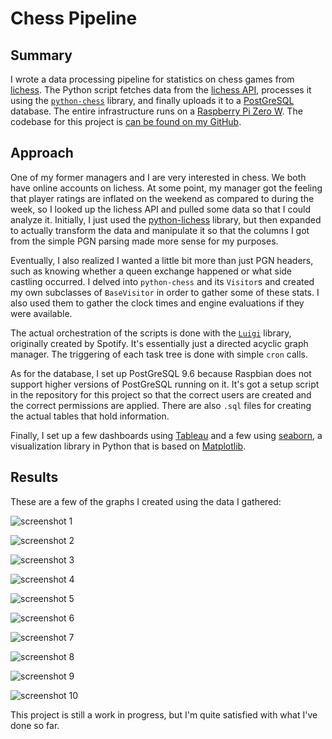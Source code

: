 # Chess Pipeline

## Summary

I wrote a data processing pipeline for statistics on chess games from [lichess](http://lichess.org). The Python script fetches data from the [lichess API](https://lichess.org/api), processes it using the [`python-chess`](https://github.com/niklasf/python-chess) library, and finally uploads it to a [PostGreSQL](https://www.postgresql.org/) database. The entire infrastructure runs on a [Raspberry Pi Zero W](https://www.raspberrypi.org/products/raspberry-pi-zero-w/). The codebase for this project is [can be found on my GitHub](https://github.com/charlesoblack/chess-pipeline).

## Approach

One of my former managers and I are very interested in chess. We both have online accounts on lichess. At some point, my manager got the feeling that player ratings are inflated on the weekend as compared to during the week, so I looked up the lichess API and pulled some data so that I could analyze it. Initially, I just used the [python-lichess](https://github.com/cyanfish/python-lichess) library, but then expanded to actually transform the data and manipulate it so that the columns I got from the simple PGN parsing made more sense for my purposes.

Eventually, I also realized I wanted a little bit more than just PGN headers, such as knowing whether a queen exchange happened or what side castling occurred. I delved into `python-chess` and its `Visitor`s and created my own subclasses of `BaseVisitor` in order to gather some of these stats. I also used them to gather the clock times and engine evaluations if they were available.

The actual orchestration of the scripts is done with the [`Luigi`](https://github.com/spotify/luigi) library, originally created by Spotify. It's essentially just a directed acyclic graph manager. The triggering of each task tree is done with simple `cron` calls.

As for the database, I set up PostGreSQL 9.6 because Raspbian does not support higher versions of PostGreSQL running on it. It's got a setup script in the repository for this project so that the correct users are created and the correct permissions are applied. There are also `.sql` files for creating the actual tables that hold information.

Finally, I set up a few dashboards using [Tableau](https://www.tableau.com/) and a few using [seaborn](https://seaborn.pydata.org/index.html), a visualization library in Python that is based on [Matplotlib](https://matplotlib.org/).

## Results

These are a few of the graphs I created using the data I gathered:

![screenshot 1](./images/chess-pipeline-1.jpg)

![screenshot 2](./images/chess-pipeline-2.jpg)

![screenshot 3](./images/chess-pipeline-3.jpg)

![screenshot 4](./images/chess-pipeline-4.jpg)

![screenshot 5](./images/chess-pipeline-5.jpg)

![screenshot 6](./images/chess-pipeline-6.jpg)

![screenshot 7](./images/chess-pipeline-7.png)

![screenshot 8](./images/chess-pipeline-8.png)

![screenshot 9](./images/chess-pipeline-9.png)

![screenshot 10](./images/chess-pipeline-10.png)

This project is still a work in progress, but I'm quite satisfied with what I've done so far.
